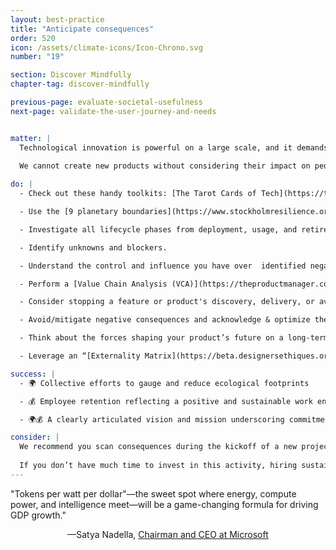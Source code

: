 ```yaml
---
layout: best-practice
title: "Anticipate consequences"
order: 520
icon: /assets/climate-icons/Icon-Chrono.svg
number: "19"

section: Discover Mindfully
chapter-tag: discover-mindfully

previous-page: evaluate-societal-usefulness
next-page: validate-the-user-journey-and-needs


matter: |
  Technological innovation is powerful on a large scale, and it demands responsibility. It's important to remember that *digital is physical*. The production of devices to host and run software includes mineral extraction, population displacement, water pollution from the filtration process of minerals, manufacturing, transportation, and more. Digital products also affect user behavior. Also, a digital transaction may represent the exchange of physical goods, such as in an e-commerce transaction.
  
  We cannot create new products without considering their impact on people, the economy, society, and the environment. Sustainable design is essential for addressing the climate emergency, maintaining a competitive business edge, and moving toward a regenerative society. Consequence scanning is essential during the discovery phase. It helps you identify potential gaps, risks, and unintended consequences of your digital product at an early stage.

do: |
  - Check out these handy toolkits: [The Tarot Cards of Tech](https://tarotcardsoftech.artefactgroup.com/), [Consequences Scanning](https://www.tech-transformed.com/product-development/) or [Stop Designing for Yesterday](https://www.sdfy.org/) to identify the impact and consequences (intended and unintended) of your feature, product or service on the environment and society.

  - Use the [9 planetary boundaries](https://www.stockholmresilience.org/research/planetary-boundaries/the-nine-planetary-boundaries.html) to structure your thinking about environmental consequences.

  - Investigate all lifecycle phases from deployment, usage, and retirement, both from your organization and third-party services (also called [Digital Lifecycle Assessment](https://www.mightybytes.com/blog/digital-life-cycle-assessment/)).

  - Identify unknowns and blockers.

  - Understand the control and influence you have over  identified negative consequences.

  - Perform a [Value Chain Analysis (VCA)](https://theproductmanager.com/topics/value-chain-analysis/).

  - Consider stopping a feature or product's discovery, delivery, or availability if sizable negative consequences are unavoidable.

  - Avoid/mitigate negative consequences and acknowledge & optimize the positive consequences.

  - Think about the forces shaping your product’s future on a long-term horizon (e.g. 30 years) using the acronym [STEEPLED](https://pestleanalysis.com/steepled-analysis/) — **S**ocial, **T**echnological, **E**conomic, **E**nvironmental, **P**olitical, **L**egal, **E**thical and **D**emographic.

  - Leverage an “[Externality Matrix](https://beta.designersethiques.org/thematique-design-systemique/matrice-analyse-externalites)” to avoid 1) anthropocentric vision (or user-centric vs. environment/ multiple actors) ; 2) short-term imperatives for design.

success: |
  - 🌍 Collective efforts to gauge and reduce ecological footprints

  - 💰 Employee retention reflecting a positive and sustainable work environment

  - 🌍💰 A clearly articulated vision and mission underscoring commitment to societal and global challenges

consider: |
  We recommend you scan consequences during the kickoff of a new project and as part of the definition of ready (DOR) before sprint planning. Always remember to collaborate with diverse key stakeholders to maximize your chances to identify more potential consequences. 
  
  If you don’t have much time to invest in this activity, hiring sustainability experts can be an option if you have a budget. Type "climate job boards" into your preferred search engine, and you'll find dozens of sites to post your needs.
---
```


<div class="bigquote">
  <span class="highlight">"Tokens per watt per dollar"—the sweet spot where energy, compute power, and intelligence meet—will be a game-changing formula for driving GDP growth."</span>
</div>

<p style="text-align:center;">—Satya Nadella, <a href="https://www.linkedin.com/in/satyanadella?miniProfileUrn=urn%3Ali%3Afsd_profile%3AACoAAAEkwwAB9KEc2TrQgOLEQ-vzRyZeCDyc6DQ">Chairman and CEO at Microsoft</a></p>